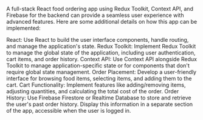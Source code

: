 A full-stack React food ordering app using Redux Toolkit, Context API, and Firebase for the backend can provide a seamless user experience with advanced features. Here are some additional details on how this app can be implemented:

React: Use React to build the user interface components, handle routing, and manage the application's state.
Redux Toolkit: Implement Redux Toolkit to manage the global state of the application, including user authentication, cart items, and order history.
Context API: Use Context API alongside Redux Toolkit to manage application-specific state or for components that don't require global state management.
Order Placement: Develop a user-friendly interface for browsing food items, selecting items, and adding them to the cart.
Cart Functionality: Implement features like adding/removing items, adjusting quantities, and calculating the total cost of the order.
Order History: Use Firebase Firestore or Realtime Database to store and retrieve the user's past order history. Display this information in a separate section of the app, accessible when the user is logged in.
